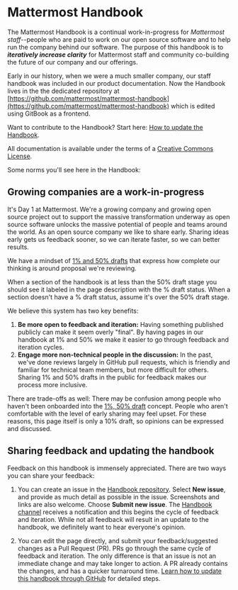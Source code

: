 # Mattermost Handbook

The Mattermost Handbook is a continual work-in-progress for _Mattermost staff_--people who are paid to work on our open source software and to help run the company behind our software. The purpose of this handbook is to _**iteratively increase clarity**_ for Mattermost staff and community co-building the future of our company and our offerings.

Early in our history, when we were a much smaller company, our staff handbook was included in our product documentation. Now the Handbook lives in the the dedicated repository at [https://github.com/mattermost/mattermost-handbook](https://github.com/mattermost/mattermost-handbook) which is edited using GitBook as a frontend. 

Want to contribute to the Handbook? Start here: [How to update the Handbook](company/how-to-guides-for-staff/how-to-update-handbook.md).

All documentation is available under the terms of a [Creative Commons License](https://creativecommons.org/licenses/by-nc-sa/3.0/).

Some norms you'll see here in the Handbook:

## Growing companies are a work-in-progress

It's Day 1 at Mattermost. We're a growing company and growing open source project out to support the massive transformation underway as open source software unlocks the massive potential of people and teams around the world. As an open source company we like to share early. Sharing ideas early gets us feedback sooner, so we can iterate faster, so we can better results.

We have a mindset of [1% and 50% drafts](company/about-mattermost/mindsets.md#drafts-at-1-50-99) that express how complete our thinking is around proposal we're reviewing.

When a section of the handbook is at less than the 50% draft stage you should see it labeled in the page description with the % draft status. When a section doesn't have a % draft status, assume it's over the 50% draft stage.

We believe this system has two key benefits:

1. **Be more open to feedback and iteration:** Having something published publicly can make it seem overly "final". By having pages in our handbook at 1% and 50% we make it easier to go through feedback and iteration cycles.
2. **Engage more non-technical people in the discussion:** In the past, we've done reviews largely in GitHub pull requests, which is friendly and familiar for technical team members, but more difficult for others. Sharing 1% and 50% drafts in the public for feedback makes our process more inclusive.

There are trade-offs as well: There may be confusion among people who haven't been onboarded into the [1%, 50% draft](company/about-mattermost/mindsets.md#drafts-at-1-50-99) concept. People who aren't comfortable with the level of early sharing may feel upset. For these reasons, this page itself is only a 10% draft, so opinions can be expressed and discussed.

## Sharing feedback and updating the handbook

Feedback on this handbook is immensely appreciated. There are two ways you can share your feedback: 

1. You can create an issue in the [Handbook repository](https://github.com/mattermost/mattermost-handbook/issues). Select **New issue**, and provide as much detail as possible in the issue. Screenshots and links are also welcome. Choose **Submit new issue**. The [Handbook channel](https://community.mattermost.com/private-core/channels/handbook) receives a notification and this begins the cycle of feedback and iteration. While not all feedback will result in an update to the handbook, we definitely want to hear everyone's opinion.

2. You can edit the page directly, and submit your feedback/suggested changes as a Pull Request (PR). PRs go through the same cycle of feedback and iteration. The only difference is that an issue is not an immediate change and may take longer to action. A PR already contains the changes, and has a quicker turnaround time. [Learn how to update this handbook through GitHub](https://handbook.mattermost.com/company/how-to-guides-for-staff/how-to-update-handbook) for detailed steps.
